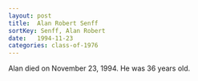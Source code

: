 ```yaml
---
layout: post
title:  Alan Robert Senff
sortKey: Senff, Alan Robert
date:   1994-11-23
categories: class-of-1976
---
```

Alan died on November 23, 1994.  He was 36 years old.
